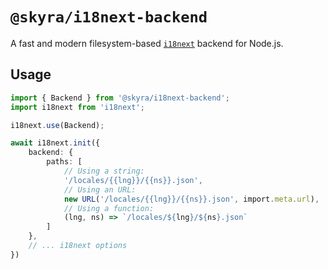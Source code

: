 # `@skyra/i18next-backend`

A fast and modern filesystem-based [`i18next`](https://www.npmjs.com/package/i18next) backend for Node.js.

## Usage

```typescript
import { Backend } from '@skyra/i18next-backend';
import i18next from 'i18next';

i18next.use(Backend);

await i18next.init({
	backend: {
		paths: [
			// Using a string:
			'/locales/{{lng}}/{{ns}}.json',
			// Using an URL:
			new URL('/locales/{{lng}}/{{ns}}.json', import.meta.url),
			// Using a function:
			(lng, ns) => `/locales/${lng}/${ns}.json`
		]
	},
	// ... i18next options
})
```
